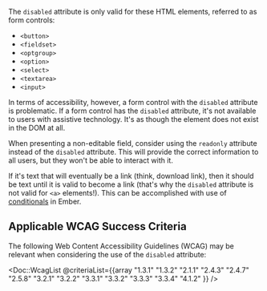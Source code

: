 The `disabled` attribute is only valid for these HTML elements, referred to as form controls:

- `<button>`
- `<fieldset>`
- `<optgroup>`
- `<option>`
- `<select>`
- `<textarea>`
- `<input>`

In terms of accessibility, however, a form control with the `disabled` attribute is problematic. If a form control has the `disabled` attribute, it's not available to users with assistive technology. It's as though the element does not exist in the DOM at all.

When presenting a non-editable field, consider using the `readonly` attribute instead of the `disabled` attribute. This will provide the correct information to all users, but they won't be able to interact with it.

If it's text that will eventually be a link (think, download link), then it should be text until it is valid to become a link (that's why the `disabled` attribute is not valid for `<a>` elements!). This can be accomplished with use of [conditionals](https://guides.emberjs.com/release/components/conditional-content/) in Ember.

## Applicable WCAG Success Criteria

The following Web Content Accessibility Guidelines (WCAG) may be relevant when considering the use of the `disabled` attribute:

<Doc::WcagList @criteriaList={{array "1.3.1" "1.3.2" "2.1.1" "2.4.3" "2.4.7" "2.5.8" "3.2.1" "3.2.2" "3.3.1" "3.3.2" "3.3.3" "3.3.4" "4.1.2" }} />
